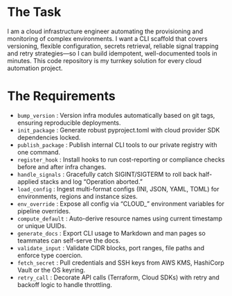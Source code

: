 # The Task

I am a cloud infrastructure engineer automating the provisioning and monitoring of complex environments. I want a CLI scaffold that covers versioning, flexible configuration, secrets retrieval, reliable signal trapping and retry strategies—so I can build idempotent, well-documented tools in minutes. This code repository is my turnkey solution for every cloud automation project.

# The Requirements

* `bump_version` : Version infra modules automatically based on git tags, ensuring reproducible deployments.
* `init_package` : Generate robust pyproject.toml with cloud provider SDK dependencies locked.
* `publish_package` : Publish internal CLI tools to our private registry with one command.
* `register_hook` : Install hooks to run cost-reporting or compliance checks before and after infra changes.
* `handle_signals` : Gracefully catch SIGINT/SIGTERM to roll back half-applied stacks and log “Operation aborted.”
* `load_config` : Ingest multi-format configs (INI, JSON, YAML, TOML) for environments, regions and instance sizes.
* `env_override` : Expose all config via “CLOUD_” environment variables for pipeline overrides.
* `compute_default` : Auto-derive resource names using current timestamp or unique UUIDs.
* `generate_docs` : Export CLI usage to Markdown and man pages so teammates can self-serve the docs.
* `validate_input` : Validate CIDR blocks, port ranges, file paths and enforce type coercion.
* `fetch_secret` : Pull credentials and SSH keys from AWS KMS, HashiCorp Vault or the OS keyring.
* `retry_call` : Decorate API calls (Terraform, Cloud SDKs) with retry and backoff logic to handle throttling.
